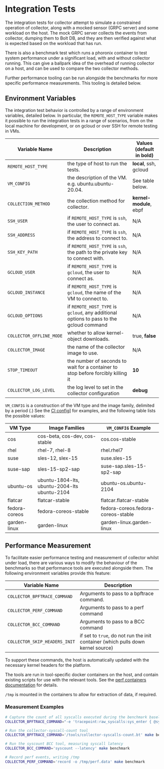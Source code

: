 # Integration Tests

The integration tests for collector attempt to simulate a constrained operation of collector, along
with a mocked sensor (GRPC server) and some workload on the host. The mock GRPC server collects the
events from collector, dumping them to Bolt DB, and they are then verified against what is expected
based on the workload that has run.

There is also a benchmark test which runs a phoronix container to test system performance under
a significant load, with and without collector running. This can give a ballpark idea of the
overhead of running collector on a host, and can be used to compare the two collector methods.

Further performance tooling can be run alongside the benchmarks for more specific performance measurements.
This tooling is detailed below.

## Environment Variables

The integration test behavior is controlled by a range of environment variables, detailed below. In particular,
the `REMOTE_HOST_TYPE` variable makes it possible to run the integration tests in a range of scenarios, from on
the local machine for development, or on gcloud or over SSH for remote testing in VMs.

| Variable Name            | Description                                                                             | Values (default in bold) |
| ------------------------ | --------------------------------------------------------------------------------------- | ------------------------ |
| `REMOTE_HOST_TYPE`       | the type of host to run the tests.                                                      | **local**, ssh, gcloud   |
| `VM_CONFIG`              | the description of the VM. e.g. ubuntu.ubuntu-20.04.                                    | See table below.         |
| `COLLECTION_METHOD`      | the collection method for collector.                                                    | **kernel-module**, ebpf  |
| `SSH_USER`               | if `REMOTE_HOST_TYPE` is `ssh`, the user to connect as.                                 | N/A                      |
| `SSH_ADDRESS`            | if `REMOTE_HOST_TYPE` is `ssh`, the address to connect to.                              | N/A                      |
| `SSH_KEY_PATH`           | if `REMOTE_HOST_TYPE` is `ssh`, the path to the private key to connect with.            | N/A                      |
| `GCLOUD_USER`            | if `REMOTE_HOST_TYPE` is `gcloud`, the user to connect as.                              | N/A                      |
| `GCLOUD_INSTANCE`        | if `REMOTE_HOST_TYPE` is `gcloud`, the name of the VM to connect to.                    | N/A                      |
| `GCLOUD_OPTIONS`         | if `REMOTE_HOST_TYPE` is `gcloud`, any additional options to pass to the gcloud command | N/A                      |
| `COLLECTOR_OFFLINE_MODE` | whether to allow kernel-object downloads.                                               | true, **false**          |
| `COLLECTOR_IMAGE`        | the name of the collector image to use.                                                 | N/A                      |
| `STOP_TIMEOUT`           | the number of seconds to wait for a container to stop before forcibly killing it        | **10**                   |
| `COLLECTOR_LOG_LEVEL`    | the log level to set in the collector configuration                                     | **debug**                |

`VM_CONFIG` is a construction of the VM type and the image family, delimited by a period (.) See the [CI config](../.circleci/config.yml#902-907)]
for examples, and the following table lists the possible values:

| VM Type       | Image Families                                        | `VM_CONFIG` Example                |
| ------------- | ----------------------------------------------------- | ---------------------------------- |
| cos           | cos-beta, cos-dev, cos-stable                         | cos.cos-stable                     |
| rhel          | rhel-7, rhel-8                                        | rhel.rhel7                         |
| suse          | sles-12, slex-15                                      | suse.sles-15                       |
| suse-sap      | sles-15-sp2-sap                                       | suse-sap.sles-15-sp2-sap           |
| ubuntu-os     | ubuntu-1804-lts, ubuntu-2004-lts ubuntu-2104          | ubuntu-os.ubuntu-2104              |
| flatcar       | flatcar-stable                                        | flatcar.flatcar-stable             |
| fedora-coreos | fedora-coreos-stable                                  | fedora-coreos.fedora-coreos-stable |
| garden-linux  | garden-linux                                          | garden-linux.garden-linux          |

## Performance Measurement

To facilitate easier performance testing and measurement of collector whilst under
load, there are various ways to modify the behaviour of the benchmarks so that performance
tools are executed alongside them. The following environment variables provide this feature:

| Variable Name                 | Description                                                                      |
| ----------------------------- | -------------------------------------------------------------------------------- |
| `COLLECTOR_BPFTRACE_COMMAND`  | Arguments to pass to a bpftrace command.                                         |
| `COLLECTOR_PERF_COMMAND`      | Arguments to pass to a perf command                                              |
| `COLLECTOR_BCC_COMMAND`       | Arguments to pass to a BCC command                                               |
| `COLLECTOR_SKIP_HEADERS_INIT` | if set to `true`, do not run the init container (which pulls down kernel source) |

To support these commands, the host is automatically updated with the necessary kernel
headers for the platform.

The tools are run in tool-specific docker containers on the host, and contain existing
scripts for use with the relevant tools. See the [perf containers documentation](container/perf/README.md)
for details.

`/tmp` is mounted in the containers to allow for extraction of data, if required.

### Measurement Examples

```bash
# Capture the count of all syscalls executed during the benchmark baseline
COLLECTOR_BPFTRACE_COMMAND="-e 'tracepoint:raw_syscalls:sys_enter { @syscalls = count(); }'" make baseline

# Run the collector-syscall-count tool
COLLECTOR_BPFTRACE_COMMAND='/tools/collector-syscalls-count.bt' make benchmark

# Run the syscount BCC tool, measuring syscall latency
COLLECTOR_BCC_COMMAND='syscount --latency' make benchmark

# Record perf events, writing /tmp
COLLECTOR_PERF_COMMAND='record -o /tmp/perf.data' make benchmark
```
